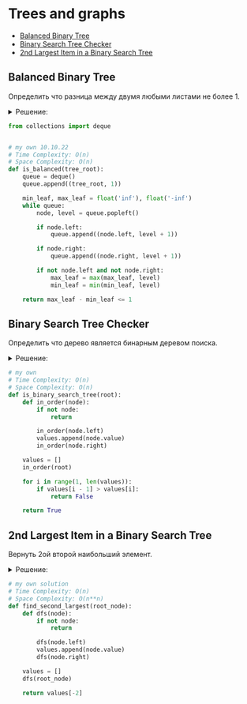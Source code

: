 # Trees and graphs
+ [Balanced Binary Tree](#balanced-binary-tree)
+ [Binary Search Tree Checker](#binary-search-tree-checker)
+ [2nd Largest Item in a Binary Search Tree](#2nd-largest-item-in-a-binary-search-tree)


## Balanced Binary Tree
Определить что разница между двумя любыми листами не более 1.

<details><summary>Решение:</summary><blockquote>
<ol>
 <li>Обойти в ширину по уровням, отслеживая мин. и макс. лист от корня.</li>
 <li>Вычислить разницу между мин. и макс. листами от корня.</li>
</ol>

</blockquote></details>

```python
from collections import deque


# my own 10.10.22
# Time Complexity: O(n)
# Space Complexity: O(n)
def is_balanced(tree_root):
    queue = deque()
    queue.append((tree_root, 1))

    min_leaf, max_leaf = float('inf'), float('-inf')
    while queue:
        node, level = queue.popleft()

        if node.left:
            queue.append((node.left, level + 1))

        if node.right:
            queue.append((node.right, level + 1))

        if not node.left and not node.right:
            max_leaf = max(max_leaf, level)
            min_leaf = min(min_leaf, level)

    return max_leaf - min_leaf <= 1

```


## Binary Search Tree Checker
Определить что дерево является бинарным деревом поиска.

<details><summary>Решение:</summary><blockquote>
<ol>
 <li>Обойти рекурсивно дерево, сохраняя значения узлов в массив.</li>
 <li>Проверить массив на несовпадение порядка значений.</li>
</ol>

</blockquote></details>

```python
# my own
# Time Complexity: O(n)
# Space Complexity: O(n)
def is_binary_search_tree(root):
    def in_order(node):
        if not node:
            return

        in_order(node.left)
        values.append(node.value)
        in_order(node.right)

    values = []
    in_order(root)

    for i in range(1, len(values)):
        if values[i - 1] > values[i]:
            return False

    return True

```


## 2nd Largest Item in a Binary Search Tree
Вернуть 2ой второй наибольший элемент.

<details><summary>Решение:</summary><blockquote>
<ol>
 <li>Обойти дерево in-order, получить отсортированный массив.</li>
 <li>Вернуть второй с конца элемент массива.</li>
</ol>

</blockquote></details>

```python
# my own solution
# Time Complexity: O(n)
# Space Complexity: O(n**n)
def find_second_largest(root_node):
    def dfs(node):
        if not node:
            return

        dfs(node.left)
        values.append(node.value)
        dfs(node.right)

    values = []
    dfs(root_node)

    return values[-2]

```
